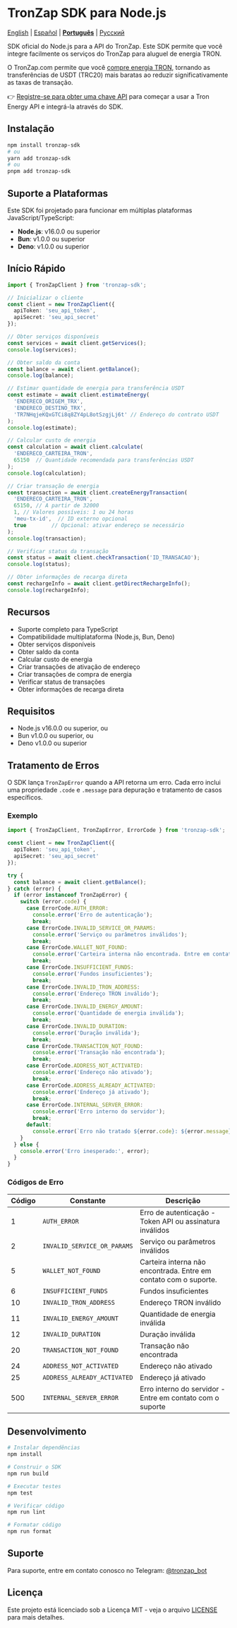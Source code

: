 # TronZap SDK para Node.js

[English](README.md) | [Español](README.es.md) | **[Português](README.pt-br.md)** | [Русский](README.ru.md)

SDK oficial do Node.js para a API do TronZap.
Este SDK permite que você integre facilmente os serviços do TronZap para aluguel de energia TRON.

O TronZap.com permite que você [compre energia TRON](https://tronzap.com/), tornando as transferências de USDT (TRC20) mais baratas ao reduzir significativamente as taxas de transação.

👉 [Registre-se para obter uma chave API](https://tronzap.com) para começar a usar a Tron Energy API e integrá-la através do SDK.

## Instalação

```bash
npm install tronzap-sdk
# ou
yarn add tronzap-sdk
# ou
pnpm add tronzap-sdk
```

## Suporte a Plataformas

Este SDK foi projetado para funcionar em múltiplas plataformas JavaScript/TypeScript:

- **Node.js**: v16.0.0 ou superior
- **Bun**: v1.0.0 ou superior
- **Deno**: v1.0.0 ou superior

## Início Rápido

```typescript
import { TronZapClient } from 'tronzap-sdk';

// Inicializar o cliente
const client = new TronZapClient({
  apiToken: 'seu_api_token',
  apiSecret: 'seu_api_secret'
});

// Obter serviços disponíveis
const services = await client.getServices();
console.log(services);

// Obter saldo da conta
const balance = await client.getBalance();
console.log(balance);

// Estimar quantidade de energia para transferência USDT
const estimate = await client.estimateEnergy(
  'ENDERECO_ORIGEM_TRX',
  'ENDERECO_DESTINO_TRX',
  'TR7NHqjeKQxGTCi8q8ZY4pL8otSzgjLj6t' // Endereço do contrato USDT
);
console.log(estimate);

// Calcular custo de energia
const calculation = await client.calculate(
  'ENDERECO_CARTEIRA_TRON',
  65150  // Quantidade recomendada para transferências USDT
);
console.log(calculation);

// Criar transação de energia
const transaction = await client.createEnergyTransaction(
  'ENDERECO_CARTEIRA_TRON',
  65150, // A partir de 32000
  1, // Valores possíveis: 1 ou 24 horas
  'meu-tx-id',  // ID externo opcional
  true        // Opcional: ativar endereço se necessário
);
console.log(transaction);

// Verificar status da transação
const status = await client.checkTransaction('ID_TRANSACAO');
console.log(status);

// Obter informações de recarga direta
const rechargeInfo = await client.getDirectRechargeInfo();
console.log(rechargeInfo);
```

## Recursos

- Suporte completo para TypeScript
- Compatibilidade multiplataforma (Node.js, Bun, Deno)
- Obter serviços disponíveis
- Obter saldo da conta
- Calcular custo de energia
- Criar transações de ativação de endereço
- Criar transações de compra de energia
- Verificar status de transações
- Obter informações de recarga direta

## Requisitos

- Node.js v16.0.0 ou superior, ou
- Bun v1.0.0 ou superior, ou
- Deno v1.0.0 ou superior

## Tratamento de Erros

O SDK lança `TronZapError` quando a API retorna um erro. Cada erro inclui uma propriedade `.code` e `.message` para depuração e tratamento de casos específicos.

### Exemplo

```typescript
import { TronZapClient, TronZapError, ErrorCode } from 'tronzap-sdk';

const client = new TronZapClient({
  apiToken: 'seu_api_token',
  apiSecret: 'seu_api_secret'
});

try {
  const balance = await client.getBalance();
} catch (error) {
  if (error instanceof TronZapError) {
    switch (error.code) {
      case ErrorCode.AUTH_ERROR:
        console.error('Erro de autenticação');
        break;
      case ErrorCode.INVALID_SERVICE_OR_PARAMS:
        console.error('Serviço ou parâmetros inválidos');
        break;
      case ErrorCode.WALLET_NOT_FOUND:
        console.error('Carteira interna não encontrada. Entre em contato com o suporte.');
        break;
      case ErrorCode.INSUFFICIENT_FUNDS:
        console.error('Fundos insuficientes');
        break;
      case ErrorCode.INVALID_TRON_ADDRESS:
        console.error('Endereço TRON inválido');
        break;
      case ErrorCode.INVALID_ENERGY_AMOUNT:
        console.error('Quantidade de energia inválida');
        break;
      case ErrorCode.INVALID_DURATION:
        console.error('Duração inválida');
        break;
      case ErrorCode.TRANSACTION_NOT_FOUND:
        console.error('Transação não encontrada');
        break;
      case ErrorCode.ADDRESS_NOT_ACTIVATED:
        console.error('Endereço não ativado');
        break;
      case ErrorCode.ADDRESS_ALREADY_ACTIVATED:
        console.error('Endereço já ativado');
        break;
      case ErrorCode.INTERNAL_SERVER_ERROR:
        console.error('Erro interno do servidor');
        break;
      default:
        console.error(`Erro não tratado ${error.code}: ${error.message}`);
    }
  } else {
    console.error('Erro inesperado:', error);
  }
}
```

### Códigos de Erro

| Código | Constante                      | Descrição |
|--------|--------------------------------|-------------|
| 1      | `AUTH_ERROR`                  | Erro de autenticação - Token API ou assinatura inválidos |
| 2      | `INVALID_SERVICE_OR_PARAMS`   | Serviço ou parâmetros inválidos |
| 5      | `WALLET_NOT_FOUND`            | Carteira interna não encontrada. Entre em contato com o suporte. |
| 6      | `INSUFFICIENT_FUNDS`          | Fundos insuficientes |
| 10     | `INVALID_TRON_ADDRESS`        | Endereço TRON inválido |
| 11     | `INVALID_ENERGY_AMOUNT`       | Quantidade de energia inválida |
| 12     | `INVALID_DURATION`            | Duração inválida |
| 20     | `TRANSACTION_NOT_FOUND`       | Transação não encontrada |
| 24     | `ADDRESS_NOT_ACTIVATED`       | Endereço não ativado |
| 25     | `ADDRESS_ALREADY_ACTIVATED`   | Endereço já ativado |
| 500    | `INTERNAL_SERVER_ERROR`       | Erro interno do servidor - Entre em contato com o suporte |

## Desenvolvimento

```bash
# Instalar dependências
npm install

# Construir o SDK
npm run build

# Executar testes
npm test

# Verificar código
npm run lint

# Formatar código
npm run format
```

## Suporte

Para suporte, entre em contato conosco no Telegram: [@tronzap_bot](https://t.me/tronzap_bot)

## Licença

Este projeto está licenciado sob a Licença MIT - veja o arquivo [LICENSE](LICENSE) para mais detalhes.
